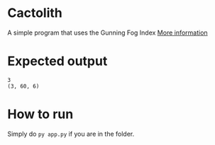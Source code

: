 # Cactolith
A simple program that uses the Gunning Fog Index
[More information](https://en.wikipedia.org/wiki/Gunning_fog_index)

# Expected output
```console
3
(3, 60, 6)
```

# How to run
Simply do `py app.py` if you are in the folder.
